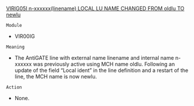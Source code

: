 [VIRIG05I n-xxxxxx(linename) LOCAL LU NAME CHANGED FROM oldlu TO newlu](https://virtel.readthedocs.io/en/latest/manuals/virtel/Virtel459MG/messages.html?highlight=VIRIG05I#VIRIG05I)

`Module`
- VIR00IG

`Meaning`
- The AntiGATE line with external name linename and internal name n-xxxxxx was previously active using MCH name oldlu. Following an update of the field “Local ident” in the line definition and a restart of the line, the MCH name is now newlu.

`Action`
- None.
